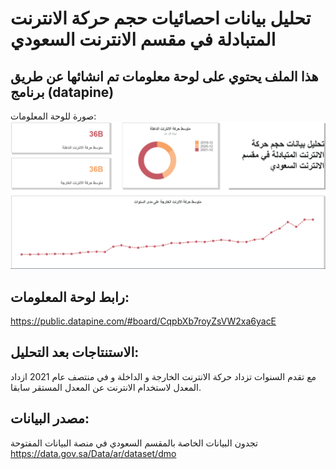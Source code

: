 # تحليل بيانات احصائيات حجم حركة الانترنت المتبادلة في مقسم الانترنت السعودي 

## هذا الملف يحتوي على لوحة معلومات تم انشائها عن طريق برنامج (datapine) 

صورة للوحة المعلومات:
![image](https://github.com/SalmanAlghamdi/Saudi-internet-exchange/blob/main/Dashboard.PNG)

## رابط لوحة المعلومات:
https://public.datapine.com/#board/CqpbXb7royZsVW2xa6yacE

## الاستنتاجات بعد التحليل:
 مع تقدم السنوات تزداد حركة الانترنت الخارجة و الداخلة و في منتصف عام 2021 ازداد المعدل لاستخدام الانترنت عن المعدل المستقر سابقا.

## مصدر البيانات:
تجدون البيانات الخاصة بالمقسم السعودي في منصة البيانات المفتوحة
https://data.gov.sa/Data/ar/dataset/dmo
